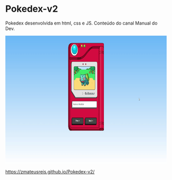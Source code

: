 # Pokedex-v2

Pokedex desenvolvida em html, css e JS.
Conteúdo do canal Manual do Dev.

<p align="center">
<img width="800" height="400" src="/img/pokedex-v2.gif">
</p>

https://zmateusreis.github.io/Pokedex-v2/
